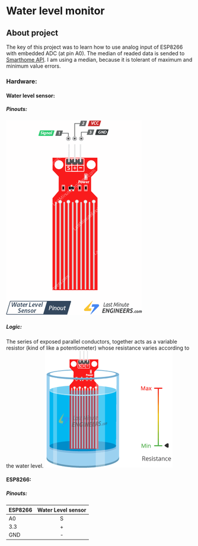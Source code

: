 # Water level monitor

## About project

The key of this project was to learn how to use analog input of ESP8266 with embedded ADC (at pin A0). The median of readed data is sended to [Smarthome API](https://github.com/SmartHomeUMG/SmartHomeAPI). I am using a median, because it is tolerant of maximum and minimum value errors.


### Hardware:

#### Water level sensor:
##### Pinouts:
![water level sensor pinouts](/images/Water-Level-Sensor-Pinout.png "water level sensor pinouts.")
##### Logic:
The series of exposed parallel conductors, together acts as a variable resistor (kind of like a potentiometer) whose resistance varies according to the water level.
![water level sensor work](/images/Water-Level-Sensor-Working.gif "water level sensor work.")

#### ESP8266:
##### Pinouts:


| ESP8266| Water Level sensor |
| ------------- |:-------------:|
| A0    | S    |
| 3.3      | +  |
| GND      | -    |


